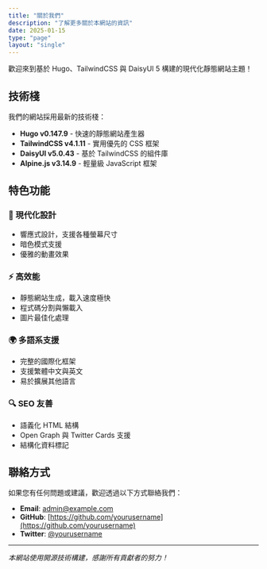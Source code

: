 ```yaml
---
title: "關於我們"
description: "了解更多關於本網站的資訊"
date: 2025-01-15
type: "page"
layout: "single"
---
```


歡迎來到基於 Hugo、TailwindCSS 與 DaisyUI 5 構建的現代化靜態網站主題！

## 技術棧

我們的網站採用最新的技術棧：

- **Hugo v0.147.9** - 快速的靜態網站產生器
- **TailwindCSS v4.1.11** - 實用優先的 CSS 框架
- **DaisyUI v5.0.43** - 基於 TailwindCSS 的組件庫
- **Alpine.js v3.14.9** - 輕量級 JavaScript 框架

## 特色功能

### 🎨 現代化設計

- 響應式設計，支援各種螢幕尺寸
- 暗色模式支援
- 優雅的動畫效果

### ⚡ 高效能

- 靜態網站生成，載入速度極快
- 程式碼分割與懶載入
- 圖片最佳化處理

### 🌍 多語系支援

- 完整的國際化框架
- 支援繁體中文與英文
- 易於擴展其他語言

### 🔍 SEO 友善

- 語義化 HTML 結構
- Open Graph 與 Twitter Cards 支援
- 結構化資料標記

## 聯絡方式

如果您有任何問題或建議，歡迎透過以下方式聯絡我們：

- **Email**: <admin@example.com>
- **GitHub**: [https://github.com/yourusername](https://github.com/yourusername)
- **Twitter**: [@yourusername](https://twitter.com/yourusername)

---

*本網站使用開源技術構建，感謝所有貢獻者的努力！*
